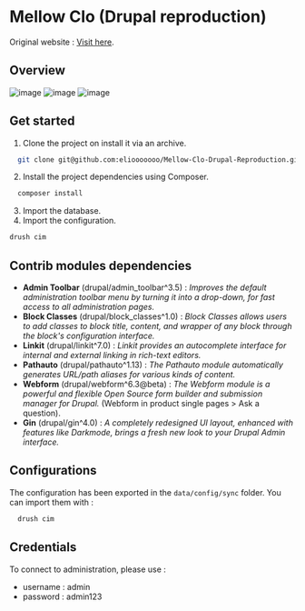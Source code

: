 # Mellow Clo (Drupal reproduction)
Original website : [Visit here](https://mellowclo.com/).

## Overview
![image](https://github.com/user-attachments/assets/33eec280-68e8-4b49-9596-07950059ce25)
![image](https://github.com/user-attachments/assets/7d7f285b-afd7-4947-9caa-a6b798eabde8)
![image](https://github.com/user-attachments/assets/cfda7649-ad4a-4af8-98af-7adfde41b749)

## Get started

1. Clone the project on install it via an archive.
```bash
  git clone git@github.com:eliooooooo/Mellow-Clo-Drupal-Reproduction.git
```
2. Install the project dependencies using Composer.
```bash
  composer install
```
3. Import the database.
4. Import the configuration.
```bash
drush cim
```

## Contrib modules dependencies

- **Admin Toolbar** (drupal/admin_toolbar^3.5) :
*Improves the default administration toolbar menu by turning it into a drop-down, for fast access to all administration pages.*
- **Block Classes** (drupal/block_classes^1.0) :
*Block Classes allows users to add classes to block title, content, and wrapper of any block through the block's configuration interface.*
- **Linkit** (drupal/linkit^7.0) :
*Linkit provides an autocomplete interface for internal and external linking in rich-text editors.*
- **Pathauto** (drupal/pathauto^1.13) :
*The Pathauto module automatically generates URL/path aliases for various kinds of content.*
- **Webform** (drupal/webform^6.3@beta) :
*The Webform module is a powerful and flexible Open Source form builder and submission manager for Drupal.* (Webform in product single pages > Ask a question).
- **Gin** (drupal/gin^4.0) :
*A completely redesigned UI layout, enhanced with features like Darkmode, brings a fresh new look to your Drupal Admin interface.*

## Configurations

The configuration has been exported in the `data/config/sync` folder.
You can import them with :
```bash
  drush cim
```

## Credentials

To connect to administration, please use :
- username : admin
- password : admin123
